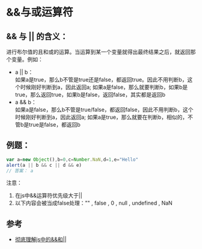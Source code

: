 # &&与或运算符

## && 与 || 的含义：
进行布尔值的且和或的运算。当运算到某一个变量就得出最终结果之后，就返回那个变量。例如：   
- a || b：  
  如果a是true，那么b不管是true还是false，都返回true。因此不用判断b，这个时候刚好判断到a，因此返回a;
  如果a是false，那么就要判断b，如果b是true，那么返回true，如果b是false，返回false，其实都是返回b
- a && b：  
  如果a是false，那么b不管是true/false，都返回false，因此不用判断b，这个时候刚好判断到a，因此返回a;
  如果a是true，那么就要在判断b，相似的，不管b是true是false，都返回b

## 例题：
```js
var a=new Object(),b=0,c=Number.NaN,d=1,e="Hello"
alert(a || b && c || d && e)
// 答案： a
```
注意：  
1. 在js中&&运算符优先级大于||
2. 以下内容会被当成false处理："" , false , 0 , null , undefined , NaN

## 参考
- [彻底理解js中的&&和||](https://www.cnblogs.com/sgzs/p/7977208.html)